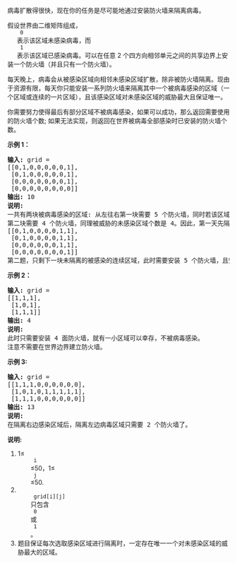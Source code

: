 <html>
 <body>
  <p>
   病毒扩散得很快，现在你的任务是尽可能地通过安装防火墙来隔离病毒。
  </p>
  <p>
   假设世界由二维矩阵组成，
   <code>
    0
   </code>
   表示该区域未感染病毒，而
   <code>
    1
   </code>
   表示该区域已感染病毒。可以在任意 2 个四方向相邻单元之间的共享边界上安装一个防火墙（并且只有一个防火墙）。
  </p>
  <p>
   每天晚上，病毒会从被感染区域向相邻未感染区域扩散，除非被防火墙隔离。现由于资源有限，每天你只能安装一系列防火墙来隔离其中一个被病毒感染的区域（一个区域或连续的一片区域），且该感染区域对未感染区域的威胁最大且保证唯一。
  </p>
  <p>
   你需要努力使得最后有部分区域不被病毒感染，如果可以成功，那么返回需要使用的防火墙个数; 如果无法实现，则返回在世界被病毒全部感染时已安装的防火墙个数。
  </p>
  <p>
  </p>
  <p>
   <strong>
    示例 1：
   </strong>
  </p>
  <pre><strong>输入:</strong> grid = 
[[0,1,0,0,0,0,0,1],
 [0,1,0,0,0,0,0,1],
 [0,0,0,0,0,0,0,1],
 [0,0,0,0,0,0,0,0]]
<strong>输出:</strong> 10
<strong>说明:</strong>
一共有两块被病毒感染的区域: 从左往右第一块需要 5 个防火墙，同时若该区域不隔离，晚上将感染 5 个未感染区域（即被威胁的未感染区域个数为 5）;
第二块需要 4 个防火墙，同理被威胁的未感染区域个数是 4。因此，第一天先隔离左边的感染区域，经过一晚后，病毒传播后世界如下:
[[0,1,0,0,0,0,1,1],
 [0,1,0,0,0,0,1,1],
 [0,0,0,0,0,0,1,1],
 [0,0,0,0,0,0,0,1]]
第二题，只剩下一块未隔离的被感染的连续区域，此时需要安装 5 个防火墙，且安装完毕后病毒隔离任务完成。
</pre>
  <p>
   <strong>
    示例 2：
   </strong>
  </p>
  <pre><strong>输入:</strong> grid = 
[[1,1,1],
 [1,0,1],
 [1,1,1]]
<strong>输出:</strong> 4
<strong>说明:</strong> 
此时只需要安装 4 面防火墙，就有一小区域可以幸存，不被病毒感染。
注意不需要在世界边界建立防火墙。</pre>
  <p>
  </p>
  <p>
   <strong>
    示例 3:
   </strong>
  </p>
  <pre><strong>输入:</strong> grid = 
[[1,1,1,0,0,0,0,0,0],
 [1,0,1,0,1,1,1,1,1],
 [1,1,1,0,0,0,0,0,0]]
<strong>输出:</strong> 13
<strong>说明:</strong> 
在隔离右边感染区域后，隔离左边病毒区域只需要 2 个防火墙了。
</pre>
  <p>
  </p>
  <p>
   <strong>
    说明:
   </strong>
  </p>
  <ol>
   <li>
    1≤
    <code>
     i
    </code>
    ≤50，1≤
    <code>
     j
    </code>
    ≤50.
   </li>
   <li>
    <code>
     grid[i][j]
    </code>
    只包含
    <code>
     0
    </code>
    或
    <code>
     1
    </code>
    。
   </li>
   <li>
    题目保证每次选取感染区域进行隔离时，一定存在唯一一个对未感染区域的威胁最大的区域。
   </li>
  </ol>
  <p>
  </p>
 </body>
</html>